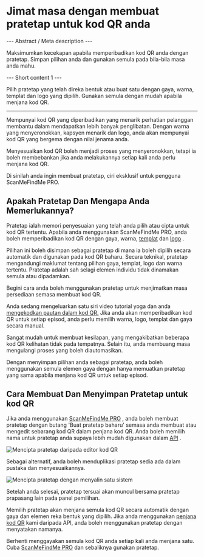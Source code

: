<h1>Jimat masa dengan membuat pratetap untuk kod QR anda</h1>

--- Abstract / Meta description ---

Maksimumkan kecekapan apabila memperibadikan kod QR anda dengan pratetap. Simpan pilihan anda dan gunakan semula pada bila-bila masa anda mahu.

--- Short content 1 ---

Pilih pratetap yang telah direka bentuk atau buat satu dengan gaya, warna, templat dan logo yang dipilih. Gunakan semula dengan mudah apabila menjana kod QR.

----------

<p>Mempunyai kod QR yang diperibadikan yang menarik perhatian pelanggan membantu dalam mendapatkan lebih banyak penglibatan. Dengan warna yang menyeronokkan, kapsyen menarik dan logo, anda akan mempunyai kod QR yang bergema dengan nilai jenama anda.</p>

<p>Menyesuaikan kod QR boleh menjadi proses yang menyeronokkan, tetapi ia boleh membebankan jika anda melakukannya setiap kali anda perlu menjana kod QR.</p>

<p>Di sinilah anda ingin membuat pratetap, ciri eksklusif untuk pengguna ScanMeFindMe PRO.</p>

<h2>Apakah Pratetap Dan Mengapa Anda Memerlukannya?</h2>

<p>Pratetap ialah memori penyesuaian yang telah anda pilih atau cipta untuk kod QR tertentu. Apabila anda menggunakan ScanMeFindMe PRO, anda boleh memperibadikan kod QR dengan gaya, warna, <a href="#article:about_templates">templat</a> dan <a href="#article:about_logos">logo</a> .</p>

<p>Pilihan ini boleh disimpan sebagai pratetap di mana ia boleh dipilih secara automatik dan digunakan pada kod QR baharu. Secara teknikal, pratetap mengandungi maklumat tentang pilihan gaya, templat, logo dan warna tertentu. Pratetap adalah sah selagi elemen individu tidak dinamakan semula atau dipadamkan.</p>

<p>Begini cara anda boleh menggunakan pratetap untuk menjimatkan masa persediaan semasa membuat kod QR.</p>

<p>Anda sedang mengeluarkan satu siri video tutorial yoga dan anda <a href="#article:about_static">mengekodkan pautan dalam kod QR.</a> Jika anda akan memperibadikan kod QR untuk setiap episod, anda perlu memilih warna, logo, templat dan gaya secara manual.</p>

<p>Sangat mudah untuk membuat kesilapan, yang mengakibatkan beberapa kod QR kelihatan tidak pada tempatnya. Selain itu, anda membuang masa mengulangi proses yang boleh diautomasikan.</p>

<p>Dengan menyimpan pilihan anda sebagai pratetap, anda boleh menggunakan semula elemen gaya dengan hanya memuatkan pratetap yang sama apabila menjana kod QR untuk setiap episod.</p>

<h2>Cara Membuat Dan Menyimpan Pratetap untuk kod QR</h2>

<p>Jika anda menggunakan <a href="#pro">ScanMeFindMe PRO</a> , anda boleh membuat pratetap dengan butang &#39;Buat pratetap baharu&#39; semasa anda membuat atau mengedit sebarang kod QR dalam penjana kod QR. Anda boleh memilih nama untuk pratetap anda supaya lebih mudah digunakan dalam <a href="#about:api" title="API kod QR">API</a> .</p>

<p class="imageholder">
    <img src="https://media.scanmefindme.com/blog/about_presets/files/img 1 - Presets.png"
        alt="Mencipta pratetap daripada editor kod QR">
</p>

<p>Sebagai alternatif, anda boleh menduplikasi pratetap sedia ada dalam pustaka dan menyesuaikannya.</p>

<p class="imageholder">
    <img src="https://media.scanmefindme.com/blog/about_presets/files/img 2 - customize preset.png"
        alt="Mencipta pratetap dengan menyalin satu sistem">
</p>

<p>Setelah anda selesai, pratetap tersuai akan muncul bersama pratetap prapasang lain pada panel pemilihan.</p>

<p>Memilih pratetap akan menjana semula kod QR secara automatik dengan gaya dan elemen reka bentuk yang dipilih. Jika anda menggunakan <a href="#static:url">penjana kod QR</a> kami daripada API, anda boleh menggunakan pratetap dengan menyatakan namanya.</p>

<p>Berhenti menggayakan semula kod QR anda setiap kali anda menjana satu. Cuba <a href="#pro">ScanMeFindMe PRO</a> dan sebaliknya gunakan pratetap.</p>
